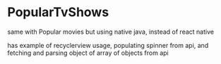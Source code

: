 # PopularTvShows
same with Popular movies but using native java, instead of react native

has example of recyclerview usage, populating spinner from api, and fetching and parsing object of array of objects from api
